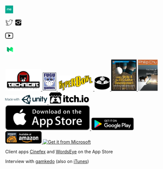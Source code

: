 <a href="http://about.me/philchu"><img src="/images/aboutme_assets/me-badge-64.png" width="25"></a>
<!-- a href="http://facebook.com/technicatllc"><img src="/images/ionicons/social-facebook-outline.png" width="25"></a -->
<a href="http://twitter.com/fugugames"><img src="/images/ionicons/social-twitter-outline.png" width="25"></a>
<a href="http://instagram.com/fugugames"><img src="/images/ionicons/social-instagram.png" width="25"></a>
<!-- a href="http://pinterest.com/technicat"><img src="/images/ionicons/social-pinterest-outline.png" width="25"></a -->
<a href="https://www.youtube.com/channel/UCFMjUtDaktaxTIRmNC0ySVw"><img src="/images/ionicons/social-youtube-outline.png" width="25"></a>
<!-- a href="http://fugugames.tumblr.com/"><img src="/images/ionicons/social-tumblr-outline.png" width="25"></a -->
<!-- a href="http://medium.com/@technicat"><img alt="Medium"
       src="images/medium/lockup/medium-lockup-dark.png" height="30"/></a -->
<a href="http://medium.com/@technicat"><img alt="Medium"
       src="images/medium/logo/medium-m-color-100px.png" height="30" valign="center"/></a>

<!-- Facebook pages -->

<a href="http://technicat.cafe/">
  <img alt="Technicat on Facebook"
       src="images/technicat/TechnicatLogo480x320.png" height="70"/>
</a>
<a href="http://fugugames.com/">
  <img alt="Fugu Games on Facebook"
       src="images/fugugames/FUGUlogo_Front_mark.jpg" height="60"/>
</a>   
<a href="http://hyperbowl.rocks/">
  <img alt="HyperBowl on Facebook"
       src="images/hyperbowl/3d-rendered-hyperbowl.jpg" height="50"/>
</a>
 <a href="http://talkdimsum.com/">
  <img alt="Talk Dim Sum on Facebook"
       src="images/talkdimsum/if_dim_sum_353267_512.png" height="50"/>
</a>

<!-- ### Books, Games, and Apps -->

<a href="https://www.amazon.com/Learn-Unity-Development-Technology-Action/dp/1430248750">
  <img alt="Learn Unity 4 for iOS Game Development"
       src="images/books/17063557._SX120_.jpg" height="100"/>
</a>
<a href="https://www.amazon.com/Technicat-Software-Philip-Chu-ebook/dp/B00703SOLC">
  <img alt="Technicat on Software"
       src="images/books/13417642._SY180_.jpg" height="100"/>
</a>

<a href="https://connect.unity.com/u/581cd652090915002eeb8739">
  <img alt="Made with Unity"
       src="images/badges/made-with-unity-logo-png/mwu-logo-rgb.png" height="30"/>
</a>

<a href="http://technicat.io">
  <img alt="technicat.io"
       src="images/badges/itchio/logo_transparent.png" height="40"/>
</a>

<a href="https://itunes.apple.com/us/developer/technicat-llc/id295241742">
  <img alt="Download on the Mac App Store"
       src="images/badges/Download_on_the_App_Store_Badge_US-UK_135x40.svg" />
</a>
<a href="https://play.google.com/store/apps/developer?id=Technicat+LLC">
  <img alt="Get it on Google Play"
       src="images/badges/en_badge_web_generic.png" height="40" />
</a>

<a href="https://www.amazon.com/Technicat-LLC-HyperBowl-Pro/dp/B005V1SIVQ">
  <img alt="Amazon Appstore"
       src="images/badges/amazon-underground-app-us-black.png" height="40" />
</a>
<a href="https://www.microsoft.com/store/apps/9nblggh2sppf?ocid=badge"><img src="https://assets.windowsphone.com/85864462-9c82-451e-9355-a3d5f874397a/English_get-it-from-MS_InvariantCulture_Default.png" alt="Get it from Microsoft" height="40"/></a>


Client apps <a href="https://itunes.apple.com/us/app/cinefex/id512379220">Cinefex</a> and <a href="https://itunes.apple.com/us/app/wordseye/id935738913">WordsEye</a> on the App Store

Interview with [gamkedo](http://po.st/rrNbD5) (also on [iTunes](https://itunes.apple.com/us/podcast/phil-chu/id1006574766?i=1000352808460))
